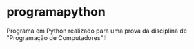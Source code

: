 # programapython
Programa em Python realizado para uma prova da disciplina de "Programação de Computadores"!!
